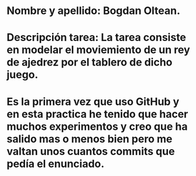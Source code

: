 # Nombre y apellido: Bogdan Oltean.
# Descripción tarea: La tarea consiste en modelar el moviemiento de un rey de ajedrez por el tablero de dicho juego.
# Es la primera vez que uso GitHub y en esta practica he tenido que hacer muchos experimentos y creo que ha salido mas o menos bien pero me valtan unos cuantos commits que pedía el enunciado.
